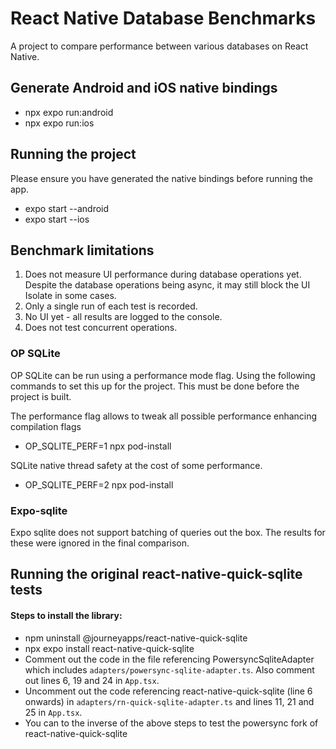 # React Native Database Benchmarks

A project to compare performance between various databases on React Native.

## Generate Android and iOS native bindings

- npx expo run:android
- npx expo run:ios

## Running the project

Please ensure you have generated the native bindings before running the app.

- expo start --android
- expo start --ios

## Benchmark limitations

1. Does not measure UI performance during database operations yet. Despite the database operations being async, it may still
   block the UI Isolate in some cases.
2. Only a single run of each test is recorded.
3. No UI yet - all results are logged to the console.
4. Does not test concurrent operations.

### OP SQLite

OP SQLite can be run using a performance mode flag. Using the following commands to set this up for the project. This must be done before the project is built.

The performance flag allows to tweak all possible performance enhancing compilation flags

- OP_SQLITE_PERF=1 npx pod-install

SQLite native thread safety at the cost of some performance.

- OP_SQLITE_PERF=2 npx pod-install

### Expo-sqlite

Expo sqlite does not support batching of queries out the box. The results for these were ignored in the final comparison.

## Running the original react-native-quick-sqlite tests

#### Steps to install the library:

- npm uninstall @journeyapps/react-native-quick-sqlite
- npx expo install react-native-quick-sqlite
- Comment out the code in the file referencing PowersyncSqliteAdapter which includes `adapters/powersync-sqlite-adapter.ts`. Also comment out lines 6, 19 and 24 in `App.tsx`.
- Uncomment out the code referencing react-native-quick-sqlite (line 6 onwards) in `adapters/rn-quick-sqlite-adapter.ts` and lines 11, 21 and 25 in `App.tsx`.
- You can to the inverse of the above steps to test the powersync fork of react-native-quick-sqlite
